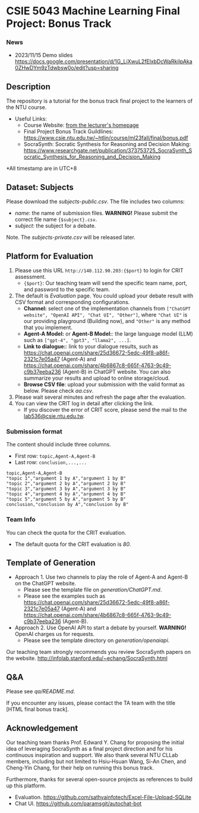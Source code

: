 # CSIE 5043 Machine Learning Final Project: Bonus Track

### News

- 2023/11/15 Demo slides <https://docs.google.com/presentation/d/1G_LiXwuL2fElxbDcWaRkiIpAka0ZHwDYm9zTdwbsw0o/edit?usp=sharing>

## Description
The repository is a tutorial for the bonus track final project to the learners of the NTU course. 
- Useful Links:
    - Course Website: [from the lecturer's homepage](https://www.csie.ntu.edu.tw/~htlin/course/ml23fall/)
    - Final Project Bonus Track Guildlines: <https://www.csie.ntu.edu.tw/~htlin/course/ml23fall/final/bonus.pdf>
    - SocraSynth: Socratic Synthesis for Reasoning and Decision Making: <https://www.researchgate.net/publication/373753725_SocraSynth_Socratic_Synthesis_for_Reasoning_and_Decision_Making>
              
*All timestamp are in UTC+8

## Dataset: Subjects

Please download the *subjects-public.csv*. The file includes two columns:

- *name*: the name of submission files. **WARNING!** Please submit the correct file name `{$subject}.csv`.
- *subject*: the subject for a debate.

Note. The *subjects-private.csv* will be released later.

## Platform for Evaluation

1. Please use this URL `http://140.112.90.203:{$port}` to login for CRIT assessment.
    - `{$port}`: Our teaching team will send the specific team name, port, and password to the specific team.
2. The default is *Evaluation* page. You could upload your debate result with CSV format and corresponding configurations.
    - **Channel:** select one of the implementation channels from `["ChatGPT website", "OpenAI API", "Chat UI", "Other"]`, where `"Chat UI"` is our providing playground (Building now), and `"Other"` is any method that you implement.
    - **Agent-A Model:** or **Agent-B Model:**: the large language model (LLM) such as `["gpt-4", "gpt3", "llama2", ...]`.
    - **Link to dialogue:**: link to your dialogue results, such as <https://chat.openai.com/share/25d36672-5edc-49f8-a86f-2321c7e05a47> (Agent-A) and <https://chat.openai.com/share/4b6867c8-665f-4763-9c49-c9b37eeba236> (Agent-B) in ChatGPT website. You can also summarize your results and upload to online storage/cloud.
    - **Browse CSV file**: upload your submission with the valid format as below. Please check *aa.csv*.
3. Please wait several minutes and refresh the page after the evaluation.
4. You can view the CRIT log in detail after clicking the link.
    - If you discover the error of CRIT score, please send the mail to the <lab536@csie.ntu.edu.tw>.

### Submission format

The content should include three columns.

- First row: `topic,Agent-A,Agent-B`
- Last row: `conclusion,...,...`

```csv
topic,Agent-A,Agent-B
"topic 1","argument 1 by A","argument 1 by B"
"topic 2","argument 2 by A","argument 2 by B"
"topic 3","argument 3 by A","argument 3 by B"
"topic 4","argument 4 by A","argument 4 by B"
"topic 5","argument 5 by A","argument 5 by B"
conclusion,"conclusion by A","conclusion by B"
```

### Team Info

You can check the quota for the CRIT evaluation.

- The default quota for the CRIT evaluation is *80*.

## Template of Generation

- Approach 1. Use two channels to play the role of Agent-A and Agent-B on the ChatGPT website.
    - Please see the template file on *generation/ChatGPT.md*.
    - Please see the examples such as <https://chat.openai.com/share/25d36672-5edc-49f8-a86f-2321c7e05a47> (Agent-A) and <https://chat.openai.com/share/4b6867c8-665f-4763-9c49-c9b37eeba236> (Agent-B).
- Approach 2. Use OpenAI API to start a debate by yourself. **WARNING!** OpenAI charges us for requests.
    - Please see the template directory on *generation/openaiapi*.

Our teaching team strongly recommends you review SocraSynth papers on the website. <http://infolab.stanford.edu/~echang/SocraSynth.html>

## Q&A

Please see *qa/README.md*.

If you encounter any issues, please contact the TA team with the title \[HTML final bonus track\].

## Acknowledgement

Our teaching team thanks Prof. Edward Y. Chang for proposing the initial idea of leveraging SocraSynth as a final project direction and for his continuous inspiration and support. We also thank several NTU CLLab members, including but not limited to Hsiu-Hsuan Wang, Si-An Chen, and Cheng-Yin Chang, for their help on running this bonus track.

Furthermore, thanks for several open-source projects as references to build up this platform.

- Evaluation. <https://github.com/sathyainfotech/Excel-File-Upload-SQLite>
- Chat UI. <https://github.com/paramsgit/autochat-bot>
